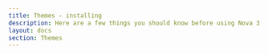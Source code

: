 ```yaml
---
title: Themes - installing
description: Here are a few things you should know before using Nova 3.
layout: docs
section: Themes
---
```

